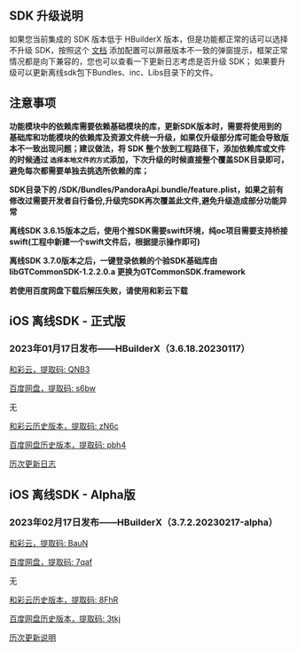 ## SDK 升级说明
如果您当前集成的 SDK 版本低于 HBuilderX 版本，但是功能都正常的话可以选择不升级 SDK，按照这个 [文档](https://ask.dcloud.net.cn/article/35627) 添加配置可以屏蔽版本不一致的弹窗提示，框架正常情况都是向下兼容的，您也可以查看一下更新日志考虑是否升级 SDK； 如果要升级可以更新离线sdk包下Bundles、inc、Libs目录下的文件。

## 注意事项
**功能模块中的依赖库需要依赖基础模块的库，更新SDK版本时，需要将使用到的基础库和功能模块的依赖库及资源文件统一升级，如果仅升级部分库可能会导致版本不一致出现问题；建议做法，将 SDK 整个放到工程路径下，添加依赖库或文件的时候通过 `选择本地文件的方式`添加，下次升级的时候直接整个覆盖SDK目录即可，避免每次都需要单独去挑选所依赖的库；**

**SDK目录下的 /SDK/Bundles/PandoraApi.bundle/feature.plist，如果之前有修改过需要开发者自行备份,升级完SDK再次覆盖此文件,避免升级造成部分功能异常**

**离线SDK 3.6.15版本之后，使用个推SDK需要swift环境，纯oc项目需要支持桥接swift(工程中新建一个swift文件后，根据提示操作即可)**

**离线SDK 3.7.0版本之后，一键登录依赖的个验SDK基础库由libGTCommonSDK-1.2.2.0.a 更换为GTCommonSDK.framework**

**若使用百度网盘下载后解压失败，请使用和彩云下载**


## iOS 离线SDK - 正式版

### 2023年01月17日发布——HBuilderX（3.6.18.20230117） 

[和彩云，提取码: QNB3](https://caiyun.139.com/m/i?115CnVtNgusLm) 

[百度网盘，提取码: s6bw](https://pan.baidu.com/s/1EUvhiwaTamt8dhx06tNNUQ?pwd=s6bw)

无

[和彩云历史版本，提取码: zN6c](https://caiyun.139.com/m/i?115CeoIPQ4gcH) 

[百度网盘历史版本，提取码: pbh4](https://pan.baidu.com/s/1OcWicN4B3xxNydh-CNCBWQ?pwd=pbh4)

[历次更新日志](AppDocs/download/update_history_iOS_release.md)


## iOS 离线SDK - Alpha版

### 2023年02月17日发布——HBuilderX（3.7.2.20230217-alpha）

[和彩云，提取码: BauN](https://caiyun.139.com/m/i?115CnXETxpbGt)

[百度网盘，提取码: 7qaf](https://pan.baidu.com/s/1dMwAX8wDZYkAvZ3Xfs2UuQ?pwd=7qaf)

无

[和彩云历史版本，提取码: 8FhR](https://caiyun.139.com/m/i?115CepixEt3gz) 

[百度网盘历史版本，提取码: 3tkj](https://pan.baidu.com/s/1jTfq-930ZyXgox1lY-5BTA?pwd=3tkj)

[历次更新说明](AppDocs/download/update_history_iOS_alpha.md)
